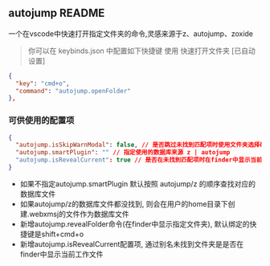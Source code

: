 ## autojump README

一个在vscode中快速打开指定文件夹的命令,灵感来源于z、autojump、zoxide

> 你可以在 keybinds.json 中配置如下快捷键 使用 快速打开文件夹 [已自动设置]

```json
{
  "key": "cmd+o",
  "command": "autojump.openFolder"
},
```

### 可供使用的配置项

```json
{
  "autojump.isSkipWarnModal": false, // 是否跳过未找到匹配项时使用文件夹选择确认弹窗
  "autojump.smartPlugin": "" // 指定使用的数据库来源 z | autojump
  "autojump.isRevealCurrent": true // 是否在未找到匹配项时在finder中显示当前工作文件夹
}
```

* 如果不指定autojump.smartPlugin 默认按照 autojump/z 的顺序查找对应的数据库文件
* 如果autojump/z的数据库文件都没找到, 则会在用户的home目录下创建.webxmsj的文件作为数据库文件
* 新增autojump.revealFolder命令(在finder中显示指定文件夹), 默认绑定的快捷键是shift+cmd+o
* 新增autojump.isRevealCurrent配置项, 通过别名未找到文件夹是是否在finder中显示当前工作文件
